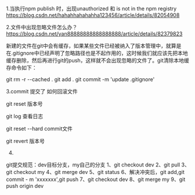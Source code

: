 1.当执行npm publish 时，出现unauthorized 和 is not in the npm registry https://blog.csdn.net/hahahhahahahha123456/article/details/82054908

2.文件中出现忽略文件怎么办？https://blog.csdn.net/yan88888888888888888/article/details/82379823

新建的文件在git中会有缓存，如果某些文件已经被纳入了版本管理中，就算是在.gitignore中已经声明了忽略路径也是不起作用的，这时候我们就应该先把本地缓存删除，然后再进行git的push，这样就不会出现忽略的文件了。git清除本地缓存命令如下：

git rm -r --cached .
git add .
git commit -m 'update .gitignore'



3.commit 提交了  如何回滚文件

git reset 版本号


git log 查看日志


git reset --hard commit文件


git revert 版本号


4.
git提交规范：dev目标分支，my自己的分支
1、git checkout dev
2、git pull
3、git checkout my
4、git merge dev
5、git status 
6、解决冲突后，git add,git commit - m 'xxxxxxx',git push
7、git checkout dev
8、git merge my
9、git push origin dev 